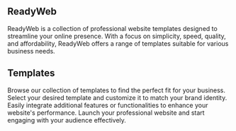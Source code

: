 ## ReadyWeb
ReadyWeb is a collection of professional website templates designed to streamline your online presence. With a focus on simplicity, speed, quality, and affordability, ReadyWeb offers a range of templates suitable for various business needs.

## Templates
Browse our collection of templates to find the perfect fit for your business. Select your desired template and customize it to match your brand identity. Easily integrate additional features or functionalities to enhance your website's performance. Launch your professional website and start engaging with your audience effectively.
